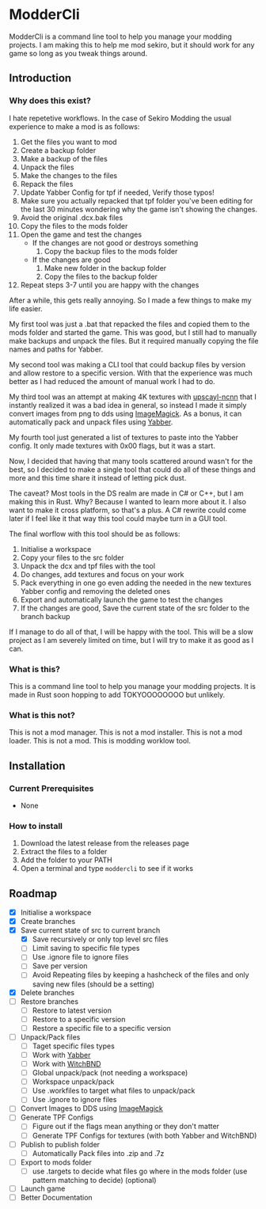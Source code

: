 # ModderCli

ModderCli is a command line tool to help you manage your modding projects. I am making this to help me mod sekiro, but it should work for any game so long as you tweak things around.

## Introduction

### Why does this exist?

I hate repetetive workflows. In the case of Sekiro Modding the usual experience to make a mod is as follows:

1. Get the files you want to mod
2. Create a backup folder
3. Make a backup of the files
4. Unpack the files
5. Make the changes to the files
6. Repack the files
7. Update Yabber Config for tpf if needed, Verify those typos!
8. Make sure you actually repacked that tpf folder you've been editing for the last 30 minutes wondering why the game isn't showing the changes.
9. Avoid the original .dcx.bak files
10. Copy the files to the mods folder
11. Open the game and test the changes
    - If the changes are not good or destroys something
        1. Copy the backup files to the mods folder
    - If the changes are good
        1. Make new folder in the backup folder
        2. Copy the files to the backup folder 
12. Repeat steps 3-7 until you are happy with the changes

After a while, this gets really annoying. So I made a few things to make my life easier.

My first tool was just a .bat that repacked the files and copied them to the mods folder and started the game. This was good, but I still had to manually make backups and unpack the files. But it required manually copying the file names and paths for Yabber.

My second tool was making a CLI tool that could backup files by version and allow restore to a specific version. With that the experience was much better as I had reduced the amount of manual work I had to do.

My third tool was an attempt at making 4K textures with [upscayl-ncnn](https://github.com/upscayl/upscayl-ncnn) that I instantly realized it was a bad idea in general, so instead I made it simply convert images from png to dds using [ImageMagick](https://github.com/ImageMagick/ImageMagick). As a bonus, it can automatically pack and unpack files using [Yabber](https://github.com/JKAnderson/Yabber).

My fourth tool just generated a list of textures to paste into the Yabber config. It only made textures with 0x00 flags, but it was a start.

Now, I decided that having that many tools scattered around wasn't for the best, so I decided to make a single tool that could do all of these things and more and this time share it instead of letting pick dust.

The caveat? Most tools in the DS realm are made in C# or C++, but I am making this in Rust. Why? Because I wanted to learn more about it. I also want to make it cross platform, so that's a plus. A C# rewrite could come later if I feel like it that way this tool could maybe turn in a GUI tool.

The final worflow with this tool should be as follows:

1. Initialise a workspace
2. Copy your files to the src folder
3. Unpack the dcx and tpf files with the tool  
4. Do changes, add textures and focus on your work
5. Pack everything in one go even adding the needed in the new textures Yabber config and removing the deleted ones
6. Export and automatically launch the game to test the changes
7. If the changes are good, Save the current state of the src folder to the branch backup

If I manage to do all of that, I will be happy with the tool.
This will be a slow project as I am severely limited on time, but I will try to make it as good as I can.

### What is this?

This is a command line tool to help you manage your modding projects. It is made in Rust soon hopping to add TOKYOOOOOOOO but unlikely.

### What is this not?

This is not a mod manager. This is not a mod installer. This is not a mod loader. This is not a mod. This is modding worklow tool.

## Installation

### Current Prerequisites
- None

### How to install

1. Download the latest release from the releases page
2. Extract the files to a folder
3. Add the folder to your PATH
4. Open a terminal and type `moddercli` to see if it works


## Roadmap

- [x] Initialise a workspace
- [x] Create branches
- [x] Save current state of src to current branch
  - [X] Save recursively or only top level src files
  - [ ] Limit saving to specific file types
  - [ ] Use .ignore file to ignore files
  - [ ] Save per version
  - [ ] Avoid Repeating files by keeping a hashcheck of the files and only saving new files (should be a setting)
- [X] Delete branches
- [ ] Restore branches
  - [ ] Restore to latest version 
  - [ ] Restore to a specific version
  - [ ] Restore a specific file to a specific version
- [ ] Unpack/Pack files
  - [ ] Taget specific files types 
  - [ ] Work with [Yabber](https://github.com/JKAnderson/Yabber)
  - [ ] Work with [WitchBND](https://github.com/ividyon/WitchyBND)
  - [ ] Global unpack/pack (not needing a workspace)
  - [ ] Workspace unpack/pack
  - [ ] Use .workfiles to target what files to unpack/pack
  - [ ] Use .ignore to ignore files
- [ ] Convert Images to DDS using [ImageMagick](https://github.com/ImageMagick/ImageMagick)
- [ ] Generate TPF Configs
  - [ ] Figure out if the flags mean anything or they don't matter 
  - [ ] Generate TPF Configs for textures (with both Yabber and WitchBND)
- [ ] Publish to publish folder
    - [ ] Automatically Pack files into .zip and .7z
- [ ] Export to mods folder
    - [ ] use .targets to decide what files go where in the mods folder (use pattern matching to decide) (optional)
- [ ] Launch game
- [ ] Better Documentation